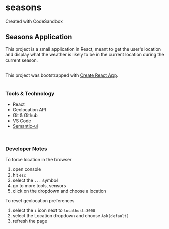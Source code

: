 # seasons
Created with CodeSandbox
## Seasons Application

This project is a small application in React, meant to get the user's location and display what the weather is likely to be in the current location during the current season.   
<br/>

This project was bootstrapped with [Create React App](https://github.com/facebook/create-react-app).  
<br/>  

### Tools & Technology
* React
* Geolocation API
* Git & Github
* VS Code
* [Semantic-ui](https://semantic-ui.com/views/card.html)  
<br/>

### Developer Notes
To force location in the browser
1. open console
2. hit `esc`
3. select the `...` symbol
4. go to more tools, sensors
5. click on the dropdown and choose a location

To reset geolocation preferences
1. select the `i` icon next to `localhost:3000`
2. select the Location dropdown and choose `Ask(default)`
3. refresh the page
